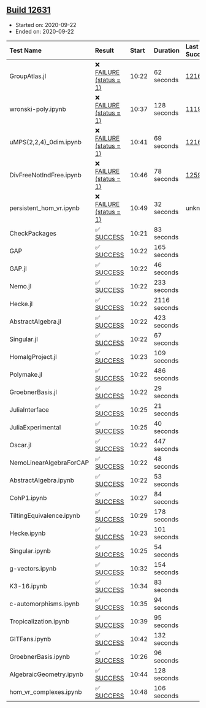 ## [Build 12631](https://oscarci.mathematik.uni-kl.de/job/oscar/12631/)

* Started on: 2020-09-22
* Ended on: 2020-09-22

| Test Name    | Result | Start | Duration | Last Success | First Failure |
|:-------------|:-------|:------|:---------|:-------------|:--------------|
| GroupAtlas.jl | ❌ [FAILURE (status = 1)](https://oscarci.mathematik.uni-kl.de/job/oscar/12631/artifact/logs/build-12631/GroupAtlas.jl.log) | 10:22 | 62 seconds | [12167](https://oscarci.mathematik.uni-kl.de/job/oscar/12167/) | [12168](https://oscarci.mathematik.uni-kl.de/job/oscar/12168/) |
| wronski-poly.ipynb | ❌ [FAILURE (status = 1)](https://oscarci.mathematik.uni-kl.de/job/oscar/12631/artifact/logs/build-12631/wronski-poly.ipynb.log) | 10:37 | 128 seconds | [11192](https://oscarci.mathematik.uni-kl.de/job/oscar/11192/) | [11193](https://oscarci.mathematik.uni-kl.de/job/oscar/11193/) |
| uMPS(2,2,4)_0dim.ipynb | ❌ [FAILURE (status = 1)](https://oscarci.mathematik.uni-kl.de/job/oscar/12631/artifact/logs/build-12631/uMPS-2-2-4-_0dim.ipynb.log) | 10:41 | 69 seconds | [12167](https://oscarci.mathematik.uni-kl.de/job/oscar/12167/) | [12168](https://oscarci.mathematik.uni-kl.de/job/oscar/12168/) |
| DivFreeNotIndFree.ipynb | ❌ [FAILURE (status = 1)](https://oscarci.mathematik.uni-kl.de/job/oscar/12631/artifact/logs/build-12631/DivFreeNotIndFree.ipynb.log) | 10:46 | 78 seconds | [12594](https://oscarci.mathematik.uni-kl.de/job/oscar/12594/) | [12595](https://oscarci.mathematik.uni-kl.de/job/oscar/12595/) |
| persistent_hom_vr.ipynb | ❌ [FAILURE (status = 1)](https://oscarci.mathematik.uni-kl.de/job/oscar/12631/artifact/logs/build-12631/persistent_hom_vr.ipynb.log) | 10:49 | 32 seconds | unknown | unknown |
| CheckPackages | ✅ [SUCCESS](https://oscarci.mathematik.uni-kl.de/job/oscar/12631/artifact/logs/build-12631/CheckPackages.log) | 10:21 | 83 seconds |  |  |
| GAP | ✅ [SUCCESS](https://oscarci.mathematik.uni-kl.de/job/oscar/12631/artifact/logs/build-12631/GAP.log) | 10:22 | 165 seconds |  |  |
| GAP.jl | ✅ [SUCCESS](https://oscarci.mathematik.uni-kl.de/job/oscar/12631/artifact/logs/build-12631/GAP.jl.log) | 10:22 | 46 seconds |  |  |
| Nemo.jl | ✅ [SUCCESS](https://oscarci.mathematik.uni-kl.de/job/oscar/12631/artifact/logs/build-12631/Nemo.jl.log) | 10:22 | 233 seconds |  |  |
| Hecke.jl | ✅ [SUCCESS](https://oscarci.mathematik.uni-kl.de/job/oscar/12631/artifact/logs/build-12631/Hecke.jl.log) | 10:22 | 2116 seconds |  |  |
| AbstractAlgebra.jl | ✅ [SUCCESS](https://oscarci.mathematik.uni-kl.de/job/oscar/12631/artifact/logs/build-12631/AbstractAlgebra.jl.log) | 10:22 | 423 seconds |  |  |
| Singular.jl | ✅ [SUCCESS](https://oscarci.mathematik.uni-kl.de/job/oscar/12631/artifact/logs/build-12631/Singular.jl.log) | 10:22 | 67 seconds |  |  |
| HomalgProject.jl | ✅ [SUCCESS](https://oscarci.mathematik.uni-kl.de/job/oscar/12631/artifact/logs/build-12631/HomalgProject.jl.log) | 10:23 | 109 seconds |  |  |
| Polymake.jl | ✅ [SUCCESS](https://oscarci.mathematik.uni-kl.de/job/oscar/12631/artifact/logs/build-12631/Polymake.jl.log) | 10:22 | 486 seconds |  |  |
| GroebnerBasis.jl | ✅ [SUCCESS](https://oscarci.mathematik.uni-kl.de/job/oscar/12631/artifact/logs/build-12631/GroebnerBasis.jl.log) | 10:22 | 29 seconds |  |  |
| JuliaInterface | ✅ [SUCCESS](https://oscarci.mathematik.uni-kl.de/job/oscar/12631/artifact/logs/build-12631/JuliaInterface.log) | 10:25 | 21 seconds |  |  |
| JuliaExperimental | ✅ [SUCCESS](https://oscarci.mathematik.uni-kl.de/job/oscar/12631/artifact/logs/build-12631/JuliaExperimental.log) | 10:25 | 40 seconds |  |  |
| Oscar.jl | ✅ [SUCCESS](https://oscarci.mathematik.uni-kl.de/job/oscar/12631/artifact/logs/build-12631/Oscar.jl.log) | 10:22 | 447 seconds |  |  |
| NemoLinearAlgebraForCAP | ✅ [SUCCESS](https://oscarci.mathematik.uni-kl.de/job/oscar/12631/artifact/logs/build-12631/NemoLinearAlgebraForCAP.log) | 10:22 | 48 seconds |  |  |
| AbstractAlgebra.ipynb | ✅ [SUCCESS](https://oscarci.mathematik.uni-kl.de/job/oscar/12631/artifact/logs/build-12631/AbstractAlgebra.ipynb.log) | 10:22 | 53 seconds |  |  |
| CohP1.ipynb | ✅ [SUCCESS](https://oscarci.mathematik.uni-kl.de/job/oscar/12631/artifact/logs/build-12631/CohP1.ipynb.log) | 10:27 | 84 seconds |  |  |
| TiltingEquivalence.ipynb | ✅ [SUCCESS](https://oscarci.mathematik.uni-kl.de/job/oscar/12631/artifact/logs/build-12631/TiltingEquivalence.ipynb.log) | 10:29 | 178 seconds |  |  |
| Hecke.ipynb | ✅ [SUCCESS](https://oscarci.mathematik.uni-kl.de/job/oscar/12631/artifact/logs/build-12631/Hecke.ipynb.log) | 10:23 | 101 seconds |  |  |
| Singular.ipynb | ✅ [SUCCESS](https://oscarci.mathematik.uni-kl.de/job/oscar/12631/artifact/logs/build-12631/Singular.ipynb.log) | 10:25 | 54 seconds |  |  |
| g-vectors.ipynb | ✅ [SUCCESS](https://oscarci.mathematik.uni-kl.de/job/oscar/12631/artifact/logs/build-12631/g-vectors.ipynb.log) | 10:32 | 154 seconds |  |  |
| K3-16.ipynb | ✅ [SUCCESS](https://oscarci.mathematik.uni-kl.de/job/oscar/12631/artifact/logs/build-12631/K3-16.ipynb.log) | 10:34 | 83 seconds |  |  |
| c-automorphisms.ipynb | ✅ [SUCCESS](https://oscarci.mathematik.uni-kl.de/job/oscar/12631/artifact/logs/build-12631/c-automorphisms.ipynb.log) | 10:35 | 94 seconds |  |  |
| Tropicalization.ipynb | ✅ [SUCCESS](https://oscarci.mathematik.uni-kl.de/job/oscar/12631/artifact/logs/build-12631/Tropicalization.ipynb.log) | 10:39 | 95 seconds |  |  |
| GITFans.ipynb | ✅ [SUCCESS](https://oscarci.mathematik.uni-kl.de/job/oscar/12631/artifact/logs/build-12631/GITFans.ipynb.log) | 10:42 | 132 seconds |  |  |
| GroebnerBasis.ipynb | ✅ [SUCCESS](https://oscarci.mathematik.uni-kl.de/job/oscar/12631/artifact/logs/build-12631/GroebnerBasis.ipynb.log) | 10:26 | 96 seconds |  |  |
| AlgebraicGeometry.ipynb | ✅ [SUCCESS](https://oscarci.mathematik.uni-kl.de/job/oscar/12631/artifact/logs/build-12631/AlgebraicGeometry.ipynb.log) | 10:44 | 128 seconds |  |  |
| hom_vr_complexes.ipynb | ✅ [SUCCESS](https://oscarci.mathematik.uni-kl.de/job/oscar/12631/artifact/logs/build-12631/hom_vr_complexes.ipynb.log) | 10:48 | 106 seconds |  |  |
